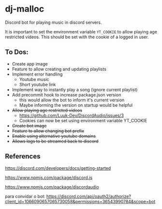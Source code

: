 # dj-malloc

Discord bot for playing music in discord servers.

It is important to set the environment variable `YT_COOKIE` to allow playing age restricted videos.
This should be set with the cookie of a logged in user.

## To Dos:

- Create app image
- Feature to allow creating and updating playlists
- Implement error handling
  - Youtube music
  - Short youtube link
- Implement way to instantly play a song (ignore current playlist)
- Add precommit hook to increase package.json version
  - this would allow the bot to inform it's current version
  - Maybe informing the version on startup would be helpful
- ~~Allow playing age restricted videos~~
  - https://github.com/Luuk-Dev/DiscordAudio/issues/3
  - Cookies can now be set using environment variable YT_COOKIE
- ~~Create bot image~~
- ~~Feature to allow changing bot prefix~~
- ~~Enable using alternative youtube domains~~
- ~~Allows logs to be streamed back to discord~~

## References

https://discord.com/developers/docs/getting-started

https://www.npmjs.com/package/discord.js

https://www.npmjs.com/package/discordaudio

para convidar o bot:
https://discord.com/api/oauth2/authorize?client_id=1066090657065730058&permissions=36543990784&scope=bot
